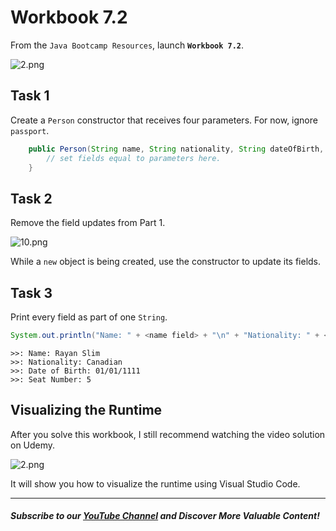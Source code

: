 # Workbook 7.2

From the `Java Bootcamp Resources`, launch **`Workbook 7.2`**.

![2.png](https://firebasestorage.googleapis.com/v0/b/learnthepart-75aed.appspot.com/o/images%2F65cf50d6-de92-4c82-afc8-eaeb10512ba1?alt=media&token=378c598b-5c2b-46eb-9dfd-e48f8091d134)


## **Task 1**

Create a `Person` constructor that receives four parameters. For now, ignore `passport`.

```java
    public Person(String name, String nationality, String dateOfBirth, int seatNumber) {
        // set fields equal to parameters here.
    }
```


## **Task 2**

Remove the field updates from Part 1. 

![10.png](https://firebasestorage.googleapis.com/v0/b/learnthepart-75aed.appspot.com/o/images%2F4214ccb3-3da7-4ff1-9424-5a71c9e7f506?alt=media&token=781b3952-35e3-4963-aeb0-522013f1b3c4)

While a `new` object is being created, use the constructor to update its fields.
## Task 3

Print every field as part of one `String`.
```java
System.out.println("Name: " + <name field> + "\n" + "Nationality: " + <nationality field> + "\n" + "Date of Birth: " + <birth date field> + "\n" + "Seat Number: " + <seat number field> + "\n");
```

```
>>﻿: Name: Rayan Slim
>>﻿: Nationality: Canadian
>>﻿: Date of Birth: 01﻿/﻿01﻿/﻿1111
>>﻿: Seat Number: 5
```

## Visualizing the Runtime

After you solve this workbook, I still recommend watching the video solution on Udemy.

![2.png](https://firebasestorage.googleapis.com/v0/b/learnthepart-75aed.appspot.com/o/images%2F0f9483bf-622d-49d3-be9f-e62e460257eb?alt=media&token=7d522211-9479-451c-95c4-28db93e80f27)

It will show you how to visualize the runtime using Visual Studio Code.

----------
##### Subscribe to our [YouTube Channel](https://www.youtube.com/@RayanSlim087?sub_confirmation=1) and Discover More Valuable Content!